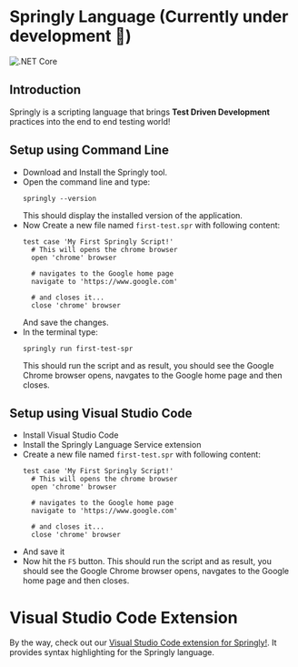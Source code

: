 # Springly Language (Currently under development 🚧)
![.NET Core](https://github.com/Springly-lang/springly-cli/workflows/.NET%20Core/badge.svg)


## Introduction
Springly is a scripting language that brings **Test Driven Development** practices into the end to end testing world!

## Setup using Command Line
- Download and Install the Springly tool.
- Open the command line and type:
  ```
  springly --version
  ```
  This should display the installed version of the application.
- Now Create a new file named `first-test.spr` with following content:
  ```
  test case 'My First Springly Script!'
    # This will opens the chrome browser
    open 'chrome' browser
    
    # navigates to the Google home page
    navigate to 'https://www.google.com'

    # and closes it...
    close 'chrome' browser
  ```
  And save the changes.
- In the terminal type:
  ```
  springly run first-test-spr
  ```
  This should run the script and as result, you should see the Google Chrome browser opens, navgates to the Google home page and then closes.


## Setup using Visual Studio Code

- Install Visual Studio Code
- Install the Springly Language Service extension
- Create a new file named `first-test.spr` with following content:
  ```
  test case 'My First Springly Script!'
    # This will opens the chrome browser
    open 'chrome' browser
    
    # navigates to the Google home page
    navigate to 'https://www.google.com'

    # and closes it...
    close 'chrome' browser
  ```
- And save it
- Now hit the `F5` button. This should run the script and as result, you should see the Google Chrome browser opens, navgates to the Google home page and then closes.


# Visual Studio Code Extension
By the way, check out our [Visual Studio Code extension for Springly!](https://marketplace.visualstudio.com/items?itemName=Springly.springly-laguage-service). It provides syntax highlighting for the Springly language.
